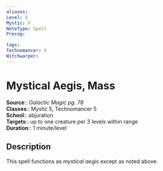 ```yaml
---
aliases: 
Level: 5
Mystic: X
NoteType: Spell
Precog: 

tags: 
Technomancer: X
Witchwarper: 
---
```


# Mystical Aegis, Mass

**Source**:: _Galactic Magic pg. 78_  
**Classes**:: Mystic 5, Technomancer 5  
**School**:: abjuration  
**Targets**:: up to one creature per 3 levels within range  
**Duration**:: 1 minute/level  

## Description

This spell functions as _mystical aegis_ except as noted above.
